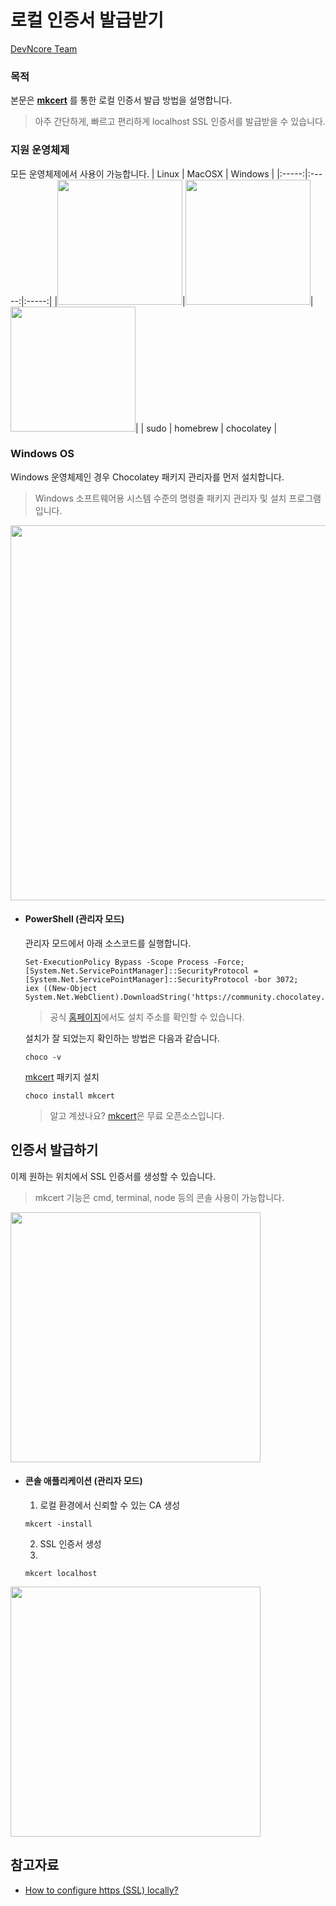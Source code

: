 # 로컬 인증서 발급받기
[DevNcore Team](https://devncore.org)

### 목적
본문은 **[mkcert](https://github.com/FiloSottile/mkcert)** 를 통한 로컬 인증서 발급 방법을 설명합니다. 
> 아주 간단하게, 빠르고 편리하게 localhost SSL 인증서를 발급받을 수 있습니다.

### 지원 운영체제
모든 운영체제에서 사용이 가능합니다.
| Linux | MacOSX | Windows |
|:-----:|:-----:|:-----:|
|<img src="https://user-images.githubusercontent.com/52397976/145034010-450f76a4-a8ad-470c-9c74-2373e925f323.png" width="200"/>|<img src="https://user-images.githubusercontent.com/52397976/145033016-235195ba-d75a-489e-9479-bb25278062c7.png" width="200"/>|<img src="https://user-images.githubusercontent.com/52397976/145033110-c2600e0b-f194-47e5-8940-02ff31691c8e.png" width="200"/>|
| sudo | homebrew | chocolatey |

### Windows OS
Windows 운영체제인 경우 Chocolatey 패키지 관리자를 먼저 설치합니다.
> Windows 소프트웨어용 시스템 수준의 명령줄 패키지 관리자 및 설치 프로그램 입니다.

<img src="https://user-images.githubusercontent.com/52397976/145036063-6f6f83c2-a1b2-41fb-bfe4-d9383697b6a2.png" width="600"/>

- #### PowerShell (관리자 모드) 
  관리자 모드에서 아래 소스코드를 실행합니다.  
  
  ```
  Set-ExecutionPolicy Bypass -Scope Process -Force; 
  [System.Net.ServicePointManager]::SecurityProtocol = [System.Net.ServicePointManager]::SecurityProtocol -bor 3072; 
  iex ((New-Object System.Net.WebClient).DownloadString('https://community.chocolatey.org/install.ps1'))
  ```
  > 공식 [홈페이지](https://chocolatey.org/install)에서도 설치 주소를 확인할 수 있습니다.
  
  설치가 잘 되었는지 확인하는 방법은 다음과 같습니다.
  ```
  choco -v
  ```
  
  [mkcert](https://github.com/FiloSottile/mkcert) 패키지 설치
  ```
  choco install mkcert
  ```
  > 알고 계셨나요? [mkcert](https://github.com/FiloSottile/mkcert)은 무료 오픈소스입니다.

## 인증서 발급하기
이제 원하는 위치에서 SSL 인증서를 생성할 수 있습니다. 
> mkcert 기능은 cmd, terminal, node 등의 콘솔 사용이 가능합니다.
<img src="https://user-images.githubusercontent.com/52397976/145218140-170cee55-bdc2-40ee-a252-4e21ccb1a488.png" width="400"/>

- #### 콘솔 애플리케이션 (관리자 모드)

  1. 로컬 환경에서 신뢰할 수 있는 CA 생성   
  
  ```
  mkcert -install
  ```

  2. SSL 인증서 생성
  3. 
  ```
  mkcert localhost
  ```

<img src="https://user-images.githubusercontent.com/52397976/145216640-5d8beb54-14a1-489e-a34d-338488a03f8e.png" width="400"/>


## 참고자료
- [How to configure https (SSL) locally?](https://www.mariokandut.com/how-to-setup-https-ssl-in-localhost-react/)
